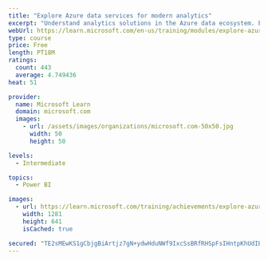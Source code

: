 ```yaml
---
title: "Explore Azure data services for modern analytics"
excerpt: "Understand analytics solutions in the Azure data ecosystem. Explore the architecture of a scalable analytics solution to meet business needs."
webUrl: https://learn.microsoft.com/en-us/training/modules/explore-azure-data-services-for-modern-analytics/
type: course
price: Free
length: PT18M
ratings:
  count: 443
  average: 4.749436
heat: 51

provider:
  name: Microsoft Learn
  domain: microsoft.com
  images:
    - url: /assets/images/organizations/microsoft.com-50x50.jpg
      width: 50
      height: 50

levels:
  - Intermediate

topics:
  - Power BI

images:
  - url: https://learn.microsoft.com/training/achievements/explore-azure-data-services-for-modern-analytics-social.png
    width: 1281
    height: 641
    isCached: true

secured: "TE2sMEwKS1gCbjgBiArtjz7gN+ydwHduNWf9IxcSsBRfRHSpFsIHntpKhUdIBXuD18j/KcVvHxfJe5NhwKwYuwQi0m/Db0yQH/hoW0l9sIcGSODWaq8cyVF1s+f0IcwlTqzK2ap0CSpFF6BDoH9ze7Wbrinnyacvsde0Cskj3+/QqsoTbn2QgHUARybIzPmPnESnncFk6jgetyAwYKe6hWt1035g+J+Uf0MpYyKCwy8KqUrNN6HlAXZeZMhYc8IcjP1aVmqLB3AdOcnPenop65PUTQNOtbo/liopIKY3CUJT0jsX5lQF9XUm9jM5aWSjlybIt2pTXXaUu7vzAn9xRAJAJp2ufwcAqBhtrTMrhZETHq2/RQQcRWGeo4CJLKx/OEsXNtwWMAf3D+iyLjMGmSRniEEqQeiq9o6S1kFHKfc=;zX5uKxpxUpLu0BTbsQk4zg=="
---
```


